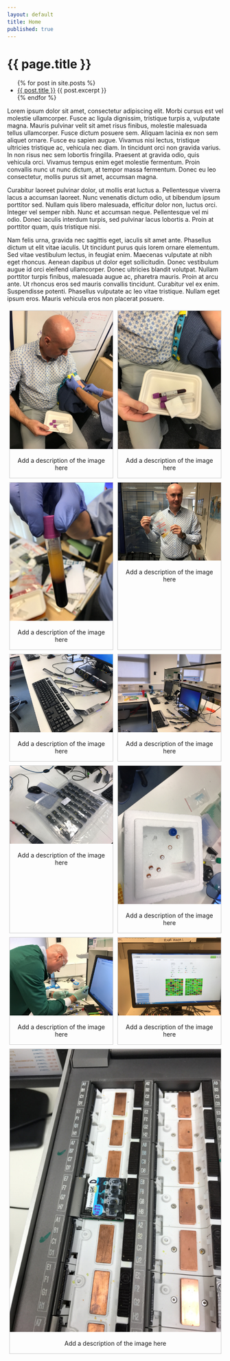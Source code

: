 ```yaml
---
layout: default
title: Home
published: true
---
```

<h1>{{ page.title }}</h1>
<ul>
  {% for post in site.posts %}
  <li>
  <a href="{{ post.url }}">{{ post.title }}</a>
  {{ post.excerpt }}
  </li>
  {% endfor %}
</ul>

Lorem ipsum dolor sit amet, consectetur adipiscing elit. Morbi cursus est vel molestie ullamcorper. Fusce ac ligula dignissim, tristique turpis a, vulputate magna. Mauris pulvinar velit sit amet risus finibus, molestie malesuada tellus ullamcorper. Fusce dictum posuere sem. Aliquam lacinia ex non sem aliquet ornare. Fusce eu sapien augue. Vivamus nisi lectus, tristique ultricies tristique ac, vehicula nec diam. In tincidunt orci non gravida varius. In non risus nec sem lobortis fringilla. Praesent at gravida odio, quis vehicula orci. Vivamus tempus enim eget molestie fermentum. Proin convallis nunc ut nunc dictum, at tempor massa fermentum. Donec eu leo consectetur, mollis purus sit amet, accumsan magna.

Curabitur laoreet pulvinar dolor, ut mollis erat luctus a. Pellentesque viverra lacus a accumsan laoreet. Nunc venenatis dictum odio, ut bibendum ipsum porttitor sed. Nullam quis libero malesuada, efficitur dolor non, luctus orci. Integer vel semper nibh. Nunc et accumsan neque. Pellentesque vel mi odio. Donec iaculis interdum turpis, sed pulvinar lacus lobortis a. Proin at porttitor quam, quis tristique nisi.

Nam felis urna, gravida nec sagittis eget, iaculis sit amet ante. Phasellus dictum ut elit vitae iaculis. Ut tincidunt purus quis lorem ornare elementum. Sed vitae vestibulum lectus, in feugiat enim. Maecenas vulputate at nibh eget rhoncus. Aenean dapibus ut dolor eget sollicitudin. Donec vestibulum augue id orci eleifend ullamcorper. Donec ultricies blandit volutpat. Nullam porttitor turpis finibus, malesuada augue ac, pharetra mauris. Proin at arcu ante. Ut rhoncus eros sed mauris convallis tincidunt. Curabitur vel ex enim. Suspendisse potenti. Phasellus vulputate ac leo vitae tristique. Nullam eget ipsum eros. Mauris vehicula eros non placerat posuere.
<style>
div.gallery {
    display: -ms-flexbox;
    -ms-flex-wrap: wrap;
    -ms-flex-direction: column;
    -webkit-flex-flow: row wrap;
    flex-flow: row wrap;
    display: -webkit-box;
    display: flex;
}
div.img {
    margin: 5px;
    border: 1px solid #ccc;
    left;
    width: 180px;
    display: inline-block;
    -webkit-box-flex: auto;
    -ms-flex: auto;
    flex: auto;
    width: 200px;
    margin: .5vw;
}

div.img:hover {
    border: 1px solid #777;
}

div.img img {
    width: 100%;
    height: auto;
}

div.desc {
    padding: 15px;
    text-align: center;
}
</style>
<div class="gallery">
  <div class="img">
    <a target="_blank" href="/images/800x600/IMG_0567.jpg">
      <img src="/images/800x600/IMG_0567.jpg" alt="blood letting" width="300" height="200">
    </a>
    <div class="desc">Add a description of the image here</div>
  </div>
  <div class="img">
    <a target="_blank" href="/images/800x600/IMG_0573.jpg">
      <img src="/images/800x600/IMG_0573.jpg" alt="samples extracted" width="300" height="200">
    </a>
    <div class="desc">Add a description of the image here</div>
  </div>
  <div class="img">
    <a target="_blank" href="/images/800x600/IMG_0584.jpg">
      <img src="/images/800x600/IMG_0584.jpg" alt="plasma" width="300" height="200">
    </a>
    <div class="desc">Add a description of the image here</div>
  </div>
  <div class="img">
    <a target="_blank" href="/images/800x600/IMG_0586.jpg">
      <img src="/images/800x600/IMG_0586.jpg" alt="biohazard" width="300" height="200">
    </a>
    <div class="desc">Add a description of the image here</div>
  </div>
  <div class="img">
    <a target="_blank" href="/images/800x600/IMG_0588.jpg">
      <img src="/images/800x600/IMG_0588.jpg" alt="setup" width="300" height="200">
    </a>
    <div class="desc">Add a description of the image here</div>
  </div>
  <div class="img">
    <a target="_blank" href="/images/800x600/IMG_0591.jpg">
      <img src="/images/800x600/IMG_0591.jpg" alt="parallel processing" width="300" height="200">
    </a>
    <div class="desc">Add a description of the image here</div>
  </div>
  <div class="img">
    <a target="_blank" href="/images/800x600/IMG_0593.jpg">
      <img src="/images/800x600/IMG_0593.jpg" alt="flowcells" width="300" height="200">
    </a>
    <div class="desc">Add a description of the image here</div>
  </div>
  <div class="img">
    <a target="_blank" href="/images/800x600/IMG_0594.jpg">
      <img src="/images/800x600/IMG_0594.jpg" alt="preparation" width="300" height="200">
    </a>
    <div class="desc">Add a description of the image here</div>
  </div>
  <div class="img">
    <a target="_blank" href="/images/800x600/IMG_0596.jpg">
      <img src="/images/800x600/IMG_0596.jpg" alt="sample loading" width="300" height="200">
    </a>
    <div class="desc">Add a description of the image here</div>
  </div>
  <div class="img">
    <a target="_blank" href="/images/800x600/IMG_0597.jpg">
      <img src="/images/800x600/IMG_0597.jpg" alt="data" width="300" height="200">
    </a>
    <div class="desc">Add a description of the image here</div>
  </div>
  <div class="img">
    <a target="_blank" href="/images/800x600/IMG_0603.jpg">
      <img src="/images/800x600/IMG_0603.jpg" alt="promethion" width="300" height="200">
    </a>
    <div class="desc">Add a description of the image here</div>
  </div>
</div>

